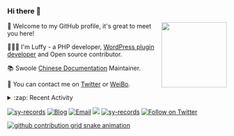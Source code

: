 ### Hi there 👋

<a href="https://github.com/sy-records"><img src="https://cdn.jsdelivr.net/gh/sy-records/staticfile/images/202007/huaji.gif" align="right" height="150"></a>

🎉 Welcome to my GitHub profile, it's great to meet you here!

👨🏻‍💻 I'm Luffy - a PHP developer, [WordPress plugin developer](https://profiles.wordpress.org/shenyanzhi/#content-plugins) and Open source contributor.

📚 Swoole [Chinese Documentation](https://wiki.swoole.com/) Maintainer.

💬 You can contact me on [Twitter](https://twitter.com/lufeidot) or [WeiBo](https://weibo.com/i3l4521).

<details>
<summary>:zap: Recent Activity</summary>

<!--START_SECTION:activity-->
1. ❗️ Closed issue [#8](https://github.com/sy-records/aliyun-oss-wordpress/issues/8) in [sy-records/aliyun-oss-wordpress](https://github.com/sy-records/aliyun-oss-wordpress)
2. 🗣 Commented on [#8](https://github.com/sy-records/aliyun-oss-wordpress/issues/8) in [sy-records/aliyun-oss-wordpress](https://github.com/sy-records/aliyun-oss-wordpress)
3. 🗣 Commented on [#1776](https://github.com/docsifyjs/docsify/issues/1776) in [docsifyjs/docsify](https://github.com/docsifyjs/docsify)
4. 💪 Opened PR [#1776](https://github.com/docsifyjs/docsify/pull/1776) in [docsifyjs/docsify](https://github.com/docsifyjs/docsify)
5. ❗️ Closed issue [#1](https://github.com/sy-records/qiniu-kodo-wordpress/issues/1) in [sy-records/qiniu-kodo-wordpress](https://github.com/sy-records/qiniu-kodo-wordpress)
<!--END_SECTION:activity-->

</details>

<a href="https://github.com/sy-records"><img src="https://komarev.com/ghpvc/?username=sy-records" alt="sy-records" /></a>
<a href="https://qq52o.me"><img src="https://img.shields.io/badge/Blog-qq52o.me-blue" alt="Blog" /></a>
<a href="mailto:lufei@php.net"><img src="https://img.shields.io/badge/Email-lufei@php.net-blue" alt="Email" /></a>
<a href="https://github.com/sy-records?tab=followers"><img src="https://img.shields.io/github/followers/sy-records"></a>
<a href="https://cdn.jsdelivr.net/gh/sy-records/staticfile/images/202012/wechat_white.png" title="点击查看公众号二维码"><img src="https://img.shields.io/badge/%E5%85%AC%E4%BC%97%E5%8F%B7-%E6%B2%88%E5%94%81%E5%BF%97-07C160?logo=WeChat" alt="sy-records" /></a>
<a href="https://twitter.com/intent/follow?screen_name=lufeidot"><img src="https://img.shields.io/twitter/follow/lufeidot.svg?style=social&label=Follow%20@lufeidot" alt="Follow on Twitter"></a>

[![github contribution grid snake animation](https://cdn.jsdelivr.net/gh/sy-records/sy-records@output/github-contribution-grid-snake.svg)](https://github.com/sy-records)

<!--
( ๑ˊ•̥▵•)੭₎₎ Welcome to follow me and give me a star :)
-->
